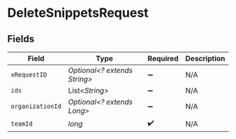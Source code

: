 # DeleteSnippetsRequest


## Fields

| Field                        | Type                         | Required                     | Description                  |
| ---------------------------- | ---------------------------- | ---------------------------- | ---------------------------- |
| `xRequestID`                 | *Optional<? extends String>* | :heavy_minus_sign:           | N/A                          |
| `ids`                        | List<*String*>               | :heavy_minus_sign:           | N/A                          |
| `organizationId`             | *Optional<? extends Long>*   | :heavy_minus_sign:           | N/A                          |
| `teamId`                     | *long*                       | :heavy_check_mark:           | N/A                          |